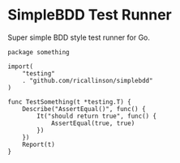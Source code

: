 # SimpleBDD Test Runner

Super simple BDD style test runner for Go.

    package something

    import(
        "testing"
        . "github.com/ricallinson/simplebdd"
    )

    func TestSomething(t *testing.T) {
        Describe("AssertEqual()", func() {
            It("should return true", func() {
                AssertEqual(true, true)
            })
        })
        Report(t)
    }
